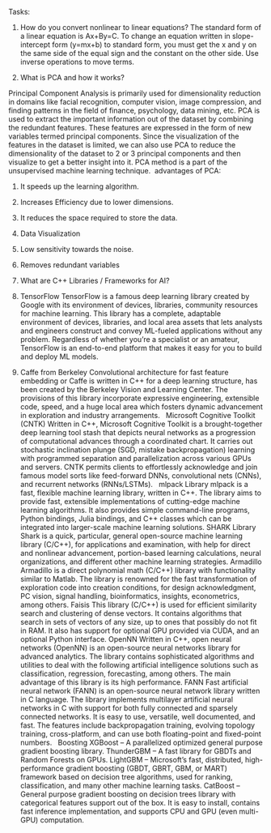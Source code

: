 
Tasks:
1. How do you convert nonlinear to linear equations?
The standard form of a linear equation is Ax+By=C. To change an equation written in slope-intercept form (y=mx+b) to standard form, you must get the x and y on the same side of the equal sign and the constant on the other side. Use inverse operations to move terms.

2. What is PCA and how it works? 

Principal Component Analysis is primarily used for dimensionality reduction in domains like facial recognition, computer vision, image compression, and finding patterns in the field of finance, psychology, data mining, etc. PCA is used to extract the important information out of the dataset by combining the redundant features. These features are expressed in the form of new variables termed principal components. Since the visualization of the features in the dataset is limited, we can also use PCA to reduce the dimensionality of the dataset to 2 or 3 principal components and then visualize to get a better insight into it. PCA method is a part of the unsupervised machine learning technique. 
advantages of PCA:

1. It speeds up the learning algorithm.
2. Increases Efficiency due to lower dimensions.
3. It reduces the space required to store the data.
4. Data Visualization
5. Low sensitivity towards the noise.
6. Removes redundant variables

3. What are C++ Libraries / Frameworks for AI?
1. TensorFlow
TensorFlow is a famous deep learning library created by Google with its environment of devices, libraries, community resources for machine learning. This library has a complete, adaptable environment of devices, libraries, and local area assets that lets analysts and engineers construct and convey ML-fueled applications without any problem. Regardless of whether you’re a specialist or an amateur, TensorFlow is an end-to-end platform that makes it easy for you to build and deploy ML models.
 
2. Caffe from Berkeley
Convolutional architecture for fast feature embedding or Caffe is written in C++ for a deep learning structure, has been created by the Berkeley Vision and Learning Center. The provisions of this library incorporate expressive engineering, extensible code, speed, and a huge local area which fosters dynamic advancement in exploration and industry arrangements.
 
Microsoft Cognitive Toolkit (CNTK)
Written in C++, Microsoft Cognitive Toolkit is a brought-together deep learning tool stash that depicts neural networks as a progression of computational advances through a coordinated chart. It carries out stochastic inclination plunge (SGD, mistake backpropagation) learning with programmed separation and parallelization across various GPUs and servers. CNTK permits clients to effortlessly acknowledge and join famous model sorts like feed-forward DNNs, convolutional nets (CNNs), and recurrent networks (RNNs/LSTMs).
 
mlpack Library
mlpack is a fast, flexible machine learning library, written in C++. The library aims to provide fast, extensible implementations of cutting-edge machine learning algorithms. It also provides simple command-line programs, Python bindings, Julia bindings, and C++ classes which can be integrated into larger-scale machine learning solutions.
SHARK Library
Shark is a quick, particular, general open-source machine learning library (C/C++), for applications and examination, with help for direct and nonlinear advancement, portion-based learning calculations, neural organizations, and different other machine learning strategies.
Armadillo
Armadillo is a direct polynomial math (C/C++) library with functionality similar to Matlab. The library is renowned for the fast transformation of exploration code into creation conditions, for design acknowledgment, PC vision, signal handling, bioinformatics, insights, econometrics, among others.
Faisis
This library (C/C++) is used for efficient similarity search and clustering of dense vectors. It contains algorithms that search in sets of vectors of any size, up to ones that possibly do not fit in RAM. It also has support for optional GPU provided via CUDA, and an optional Python interface.
OpenNN
Written in C++, open neural networks (OpenNN) is an open-source neural networks library for advanced analytics. The library contains sophisticated algorithms and utilities to deal with the following artificial intelligence solutions such as classification, regression, forecasting, among others. The main advantage of this library is its high performance.
FANN
Fast artificial neural network (FANN) is an open-source neural network library written in C language. The library implements multilayer artificial neural networks in C with support for both fully connected and sparsely connected networks. It is easy to use, versatile, well documented, and fast. The features include backpropagation training, evolving topology training, cross-platform, and can use both floating-point and fixed-point numbers.
 
Boosting
XGBoost – A parallelized optimized general purpose gradient boosting library.
ThunderGBM – A fast library for GBDTs and Random Forests on GPUs.
LightGBM – Microsoft’s fast, distributed, high-performance gradient boosting (GBDT, GBRT, GBM, or MART) framework based on decision tree algorithms, used for ranking, classification, and many other machine learning tasks.
CatBoost – General purpose gradient boosting on decision trees library with categorical features support out of the box. It is easy to install, contains fast inference implementation, and supports CPU and GPU (even multi-GPU) computation.
 


 

